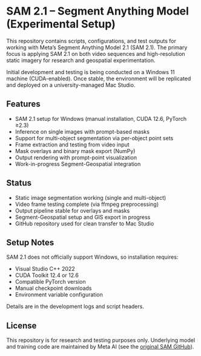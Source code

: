 # SAM 2.1 – Segment Anything Model (Experimental Setup)

This repository contains scripts, configurations, and test outputs for working with Meta’s Segment Anything Model 2.1 (SAM 2.1). The primary focus is applying SAM 2.1 on both video sequences and high-resolution static imagery for research and geospatial experimentation.

Initial development and testing is being conducted on a Windows 11 machine (CUDA-enabled). Once stable, the environment will be replicated and deployed on a university-managed Mac Studio.

## Features

- SAM 2.1 setup for Windows (manual installation, CUDA 12.6, PyTorch ≥2.3)
- Inference on single images with prompt-based masks
- Support for multi-object segmentation via per-object point sets
- Frame extraction and testing from video input
- Mask overlays and binary mask export (NumPy)
- Output rendering with prompt-point visualization
- Work-in-progress Segment-Geospatial integration


## Status

- Static image segmentation working (single and multi-object)
- Video frame testing complete (via ffmpeg preprocessing)
- Output pipeline stable for overlays and masks
- Segment-Geospatial setup and GIS export in progress
- GitHub repository used for clean transfer to Mac Studio

## Setup Notes

SAM 2.1 does not officially support Windows, so installation requires:

- Visual Studio C++ 2022
- CUDA Toolkit 12.4 or 12.6
- Compatible PyTorch version
- Manual checkpoint downloads
- Environment variable configuration

Details are in the development logs and script headers.

## License

This repository is for research and testing purposes only. Underlying model and training code are maintained by Meta AI (see the [original SAM GitHub](https://github.com/facebookresearch/segment-anything)).
